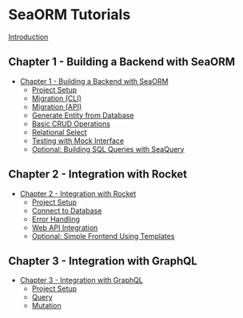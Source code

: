 # SeaORM Tutorials

[Introduction](ch00-00-introduction.md)

## Chapter 1 - Building a Backend with SeaORM

- [Chapter 1 - Building a Backend with SeaORM](ch01-00-build-backend-getting-started.md)
    - [Project Setup](ch01-01-project-setup.md)
    - [Migration (CLI)](ch01-02-migration-cli.md)
    - [Migration (API)](ch01-03-migration-api.md)
    - [Generate Entity from Database](ch01-04-entity-generation.md)
    - [Basic CRUD Operations](ch01-05-basic-crud-operations.md)
    - [Relational Select](ch01-06-relational-select.md)
    - [Testing with Mock Interface](ch01-07-mock-testing.md)
    - [Optional: Building SQL Queries with SeaQuery](ch01-08-sql-with-sea-query.md)

## Chapter 2 - Integration with Rocket

- [Chapter 2 - Integration with Rocket](ch02-00-integration-with-rocket.md)
    - [Project Setup](ch02-01-project-setup.md)
    - [Connect to Database](ch02-02-connect-to-database.md)
    - [Error Handling](ch02-03-error-handling.md)
    - [Web API Integration](ch02-04-web-api-integration.md)
    - [Optional: Simple Frontend Using Templates](ch02-05-simple-frontend-using-templates.md)

## Chapter 3 - Integration with GraphQL

- [Chapter 3 - Integration with GraphQL](ch03-00-integration-with-graphql.md)
    - [Project Setup](ch03-01-project-setup.md)
    - [Query]()
    - [Mutation]()
